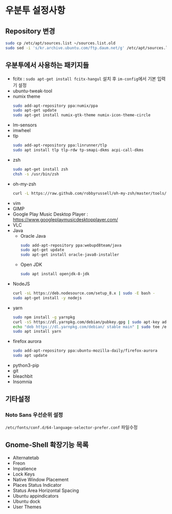 # 우분투 설정사항

## Repository 변경

```sh
sudo cp /etc/apt/sources.list ~/sources.list.old
sudo sed -i 's/kr.archive.ubuntu.com/ftp.daum.net/g' /etc/apt/sources.list
```

## 우분투에서 사용하는 패키지들

- fcitx : `sudo apt-get install fcitx-hangul` 설치 후 `im-config`에서 기본 입력기 설정
- ubuntu-tweak-tool
- numix theme
  ```sh
  sudo add-apt-repository ppa:numix/ppa
  sudo apt-get update
  sudo apt-get install numix-gtk-theme numix-icon-theme-circle
  ```
- lm-sensors
- imwheel
- tlp
  ```sh
  sudo add-apt-repository ppa:linrunner/tlp
  sudo apt install tlp tlp-rdw tp-smapi-dkms acpi-call-dkms
  ```
- zsh
  ```sh
  sudo apt-get install zsh
  chsh -s /usr/bin/zsh
  ```
- oh-my-zsh
  ```sh
  curl -L https://raw.github.com/robbyrussell/oh-my-zsh/master/tools/install.sh | sh
  ```
- vim
- GIMP
- Google Play Music Desktop Player : <https://www.googleplaymusicdesktopplayer.com/>
- VLC
- Java
  - Oracle Java
    ```sh
    sudo add-apt-repository ppa:webupd8team/java
    sudo apt-get update
    sudo apt-get install oracle-java8-installer
    ```
  - Open JDK
    ```sh
    sudo apt install openjdk-8-jdk
    ```
- NodeJS
  ```sh
  curl -sL https://deb.nodesource.com/setup_8.x | sudo -E bash -
  sudo apt-get install -y nodejs
  ```
- yarn
  ```sh
  sudo npm install -g yarnpkg
  curl -sS https://dl.yarnpkg.com/debian/pubkey.gpg | sudo apt-key add -
  echo "deb https://dl.yarnpkg.com/debian/ stable main" | sudo tee /etc/apt/sources.list.d/yarn.list
  sudo apt install yarn
  ```
- firefox aurora
  ```sh
  sudo add-apt-repository ppa:ubuntu-mozilla-daily/firefox-aurora
  sudo apt update
  ```
- python3-pip
- git
- bleachbit
- Insomnia

## 기타설정

### Noto Sans 우선순위 설정

`/etc/fonts/conf.d/64-language-selector-prefer.conf` 파일수정

## Gnome-Shell 확장기능 목록

- Alternatetab
- Freon
- Impatience
- Lock Keys
- Native Window Placement
- Places Status Indicator
- Status Area Horizontal Spacing
- Ubuntu appindicators
- Ubuntu dock
- User Themes